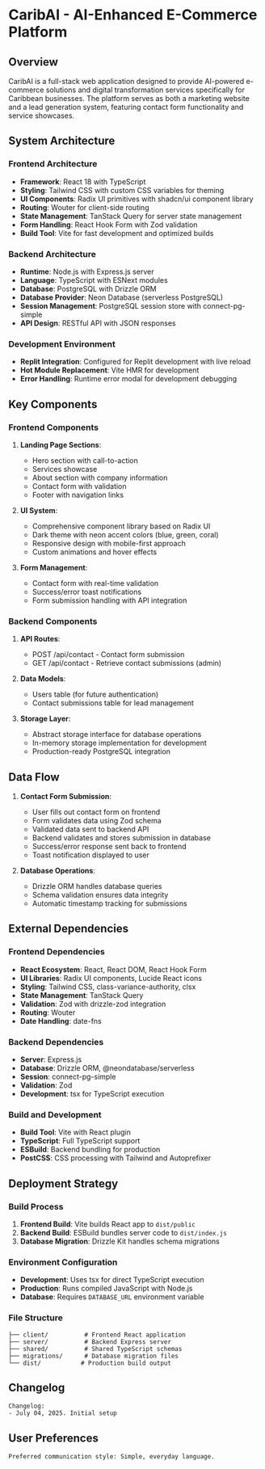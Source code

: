 # CaribAI - AI-Enhanced E-Commerce Platform

## Overview

CaribAI is a full-stack web application designed to provide AI-powered e-commerce solutions and digital transformation services specifically for Caribbean businesses. The platform serves as both a marketing website and a lead generation system, featuring contact form functionality and service showcases.

## System Architecture

### Frontend Architecture
- **Framework**: React 18 with TypeScript
- **Styling**: Tailwind CSS with custom CSS variables for theming
- **UI Components**: Radix UI primitives with shadcn/ui component library
- **Routing**: Wouter for client-side routing
- **State Management**: TanStack Query for server state management
- **Form Handling**: React Hook Form with Zod validation
- **Build Tool**: Vite for fast development and optimized builds

### Backend Architecture
- **Runtime**: Node.js with Express.js server
- **Language**: TypeScript with ESNext modules
- **Database**: PostgreSQL with Drizzle ORM
- **Database Provider**: Neon Database (serverless PostgreSQL)
- **Session Management**: PostgreSQL session store with connect-pg-simple
- **API Design**: RESTful API with JSON responses

### Development Environment
- **Replit Integration**: Configured for Replit development with live reload
- **Hot Module Replacement**: Vite HMR for development
- **Error Handling**: Runtime error modal for development debugging

## Key Components

### Frontend Components
1. **Landing Page Sections**:
   - Hero section with call-to-action
   - Services showcase
   - About section with company information
   - Contact form with validation
   - Footer with navigation links

2. **UI System**:
   - Comprehensive component library based on Radix UI
   - Dark theme with neon accent colors (blue, green, coral)
   - Responsive design with mobile-first approach
   - Custom animations and hover effects

3. **Form Management**:
   - Contact form with real-time validation
   - Success/error toast notifications
   - Form submission handling with API integration

### Backend Components
1. **API Routes**:
   - POST /api/contact - Contact form submission
   - GET /api/contact - Retrieve contact submissions (admin)

2. **Data Models**:
   - Users table (for future authentication)
   - Contact submissions table for lead management

3. **Storage Layer**:
   - Abstract storage interface for database operations
   - In-memory storage implementation for development
   - Production-ready PostgreSQL integration

## Data Flow

1. **Contact Form Submission**:
   - User fills out contact form on frontend
   - Form validates data using Zod schema
   - Validated data sent to backend API
   - Backend validates and stores submission in database
   - Success/error response sent back to frontend
   - Toast notification displayed to user

2. **Database Operations**:
   - Drizzle ORM handles database queries
   - Schema validation ensures data integrity
   - Automatic timestamp tracking for submissions

## External Dependencies

### Frontend Dependencies
- **React Ecosystem**: React, React DOM, React Hook Form
- **UI Libraries**: Radix UI components, Lucide React icons
- **Styling**: Tailwind CSS, class-variance-authority, clsx
- **State Management**: TanStack Query
- **Validation**: Zod with drizzle-zod integration
- **Routing**: Wouter
- **Date Handling**: date-fns

### Backend Dependencies
- **Server**: Express.js
- **Database**: Drizzle ORM, @neondatabase/serverless
- **Session**: connect-pg-simple
- **Validation**: Zod
- **Development**: tsx for TypeScript execution

### Build and Development
- **Build Tool**: Vite with React plugin
- **TypeScript**: Full TypeScript support
- **ESBuild**: Backend bundling for production
- **PostCSS**: CSS processing with Tailwind and Autoprefixer

## Deployment Strategy

### Build Process
1. **Frontend Build**: Vite builds React app to `dist/public`
2. **Backend Build**: ESBuild bundles server code to `dist/index.js`
3. **Database Migration**: Drizzle Kit handles schema migrations

### Environment Configuration
- **Development**: Uses tsx for direct TypeScript execution
- **Production**: Runs compiled JavaScript with Node.js
- **Database**: Requires `DATABASE_URL` environment variable

### File Structure
```
├── client/          # Frontend React application
├── server/          # Backend Express server
├── shared/          # Shared TypeScript schemas
├── migrations/      # Database migration files
└── dist/           # Production build output
```

## Changelog

```
Changelog:
- July 04, 2025. Initial setup
```

## User Preferences

```
Preferred communication style: Simple, everyday language.
```